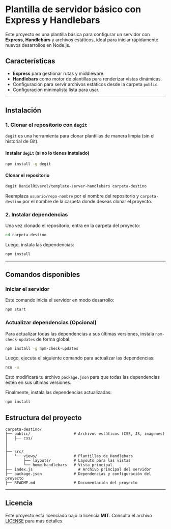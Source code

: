 # Plantilla de servidor básico con Express y Handlebars

Este proyecto es una plantilla básica para configurar un servidor con **Express**, **Handlebars** y archivos estáticos, ideal para iniciar rápidamente nuevos desarrollos en Node.js.

## Características

- **Express** para gestionar rutas y middleware.
- **Handlebars** como motor de plantillas para renderizar vistas dinámicas.
- Configuración para servir archivos estáticos desde la carpeta `public`.
- Configuración minimalista lista para usar.

---

## Instalación

### 1. Clonar el repositorio con `degit`

`degit` es una herramienta para clonar plantillas de manera limpia (sin el historial de Git).

#### Instalar `degit` (si no lo tienes instalado)

```bash
npm install -g degit
```

#### Clonar el repositorio

```bash
degit DanielRiverol/template-server-handlebars carpeta-destino
```

Reemplaza `usuario/repo-nombre` por el nombre del repositorio y `carpeta-destino` por el nombre de la carpeta donde deseas clonar el proyecto.

### 2. Instalar dependencias

Una vez clonado el repositorio, entra en la carpeta del proyecto:

```bash
cd carpeta-destino
```

Luego, instala las dependencias:

```bash
npm install
```

---

## Comandos disponibles

### Iniciar el servidor

Este comando inicia el servidor en modo desarrollo:

```bash
npm start
```

### Actualizar dependencias (Opcional)

Para actualizar todas las dependencias a sus últimas versiones, instala `npm-check-updates` de forma global:

```bash
npm install -g npm-check-updates
```

Luego, ejecuta el siguiente comando para actualizar las dependencias:

```bash
ncu -u
```

Esto modificará tu archivo `package.json` para que todas las dependencias estén en sus últimas versiones.

Finalmente, instala las dependencias actualizadas:

```bash
npm install
```

## Estructura del proyecto

```plaintext
carpeta-destino/
├── public/                   # Archivos estáticos (CSS, JS, imágenes)
│   ├── css/
│   
│   
├── src/
│   └── views/                # Plantillas de Handlebars
│       ├── layouts/          # Layouts para las vistas
│       └── home.handlebars   # Vista principal
├── index.js                    # Archivo principal del servidor
├── package.json              # Dependencias y configuración del proyecto
├── README.md                 # Documentación del proyecto
```

---

## Licencia

Este proyecto está licenciado bajo la licencia **MIT**. Consulta el archivo [LICENSE](./LICENSE) para más detalles.
